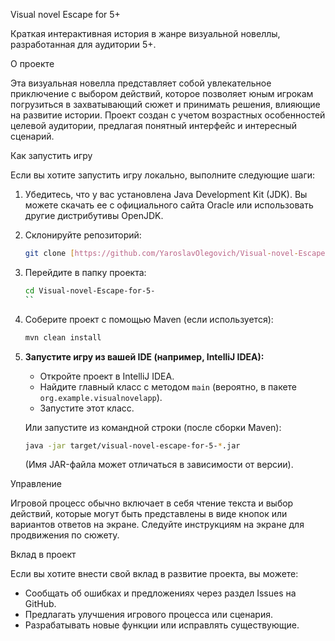  Visual novel Escape for 5+

Краткая интерактивная история в жанре визуальной новеллы, разработанная для аудитории 5+.

 О проекте

Эта визуальная новелла представляет собой увлекательное приключение с выбором действий, которое позволяет юным игрокам погрузиться в захватывающий сюжет и принимать решения, влияющие на развитие истории. Проект создан с учетом возрастных особенностей целевой аудитории, предлагая понятный интерфейс и интересный сценарий.

 Как запустить игру

Если вы хотите запустить игру локально, выполните следующие шаги:

1.  Убедитесь, что у вас установлена Java Development Kit (JDK). Вы можете скачать ее с официального сайта Oracle или использовать другие дистрибутивы OpenJDK.
2.  Склонируйте репозиторий:
    ```bash
    git clone [https://github.com/YaroslavOlegovich/Visual-novel-Escape-for-5-.git](https://github.com/YaroslavOlegovich/Visual-novel-Escape-for-5-.git)
    ```
3.  Перейдите в папку проекта:
    ```bash
    cd Visual-novel-Escape-for-5-
    ``
4.  Соберите проект с помощью Maven (если используется):
    ```bash
    mvn clean install
    ```
5.  **Запустите игру из вашей IDE (например, IntelliJ IDEA):**
    * Откройте проект в IntelliJ IDEA.
    * Найдите главный класс с методом `main` (вероятно, в пакете `org.example.visualnovelapp`).
    * Запустите этот класс.

    Или запустите из командной строки (после сборки Maven):
    ```bash
    java -jar target/visual-novel-escape-for-5-*.jar
    ```
    (Имя JAR-файла может отличаться в зависимости от версии).

 Управление

Игровой процесс обычно включает в себя чтение текста и выбор действий, которые могут быть представлены в виде кнопок или вариантов ответов на экране. Следуйте инструкциям на экране для продвижения по сюжету.

 Вклад в проект

Если вы хотите внести свой вклад в развитие проекта, вы можете:

* Сообщать об ошибках и предложениях через раздел Issues на GitHub.
* Предлагать улучшения игрового процесса или сценария.
* Разрабатывать новые функции или исправлять существующие.




